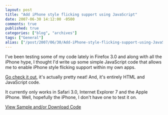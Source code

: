 ```yaml
---
layout: post
title: "Add iPhone style flicking support using JavaScript"
date: 2007-06-30 14:12:00 -0500
comments: true
published: true
categories: ["blog", "archives"]
tags: ["General"]
alias: ["/post/2007/06/30/Add-iPhone-style-flicking-support-using-JavaScript", "/post/2007/06/30/add-iphone-style-flicking-support-using-javascript"]
---
```

<!-- more -->
<P>I've been testing some of my code lately in Firefox 3.0 and along with all the iPhone hype, I thought I'd write up some simple JavaScript code that allows me to enable iPhone style flicking support within my own apps.</P>
<P><A href="/download/javascript/iphoneflickui/">Go check it out</A>, it's actually pretty neat! And, it's entirely HTML and JavaScript code.</P>
<P>It currently only works in Safari 3.0, Internet Explorer 7 and the Apple iPhone. Well, hopefully the iPhone, I don't have one to test it on.</P>
<P><A href="/download/javascript/iphoneflickui/">View Sample and/or Download Code</A></P>
